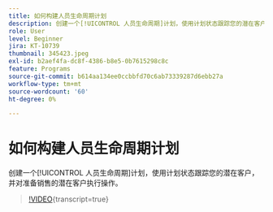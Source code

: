 ```yaml
---
title: 如何构建人员生命周期计划
description: 创建一个[!UICONTROL 人员生命周期]计划，使用计划状态跟踪您的潜在客户，并对准备销售的潜在客户执行操作。
role: User
level: Beginner
jira: KT-10739
thumbnail: 345423.jpeg
exl-id: b2aef4fa-dc8f-4386-b8e5-0b7615298c8c
feature: Programs
source-git-commit: b614aa134ee0ccbbfd70c6ab73339287d6ebb27a
workflow-type: tm+mt
source-wordcount: '60'
ht-degree: 0%

---
```


# 如何构建人员生命周期计划

创建一个[!UICONTROL 人员生命周期]计划，使用计划状态跟踪您的潜在客户，并对准备销售的潜在客户执行操作。

>[!VIDEO](https://video.tv.adobe.com/v/3412247/?quality=12&learn=on&captions=chi_hans){transcript=true}
